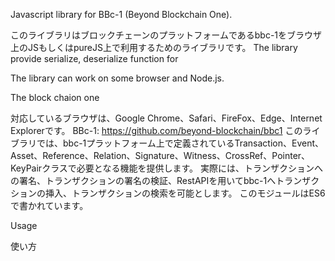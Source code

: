 Javascript library for BBc-1 (Beyond Blockchain One). 

このライブラリはブロックチェーンのプラットフォームであるbbc-1をブラウザ上のJSもしくはpureJS上で利用するためのライブラリです。
The library provide 
serialize, deserialize function for 


The library can work on some browser and Node.js.  

The 
block chaion one 

対応しているブラウザは、Google Chrome、Safari、FireFox、Edge、Internet Explorerです。
BBc-1: https://github.com/beyond-blockchain/bbc1
このライブラリでは、bbc-1プラットフォーム上で定義されているTransaction、Event、Asset、Reference、Relation、Signature、Witness、CrossRef、Pointer、KeyPairクラスで必要となる機能を提供します。
実際には、トランザクションへの署名、トランザクションの署名の検証、RestAPIを用いてbbc-1へトランザクションの挿入、トランザクションの検索を可能とします。
このモジュールはES6で書かれています。


Usage



使い方




